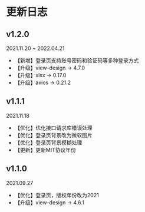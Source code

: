 # 更新日志

## v1.2.0

2021.11.20 ~ 2022.04.21

* 【新增】登录页支持账号密码和验证码等多种登录方式
* 【升级】view-design -> 4.7.0
* 【升级】xlsx -> 0.17.0
* 【升级】axios -> 0.21.2

## v1.1.1

2021.11.18

* 【优化】优化接口请求库错误处理
* 【优化】登录页背景改为微软图片
* 【优化】登录页背景模糊处理
* 【更新】更新MIT协议年份

## v1.1.0

2021.09.27

* 【优化】登录页，版权年份改为2021
* 【升级】view-design -> 4.6.1

